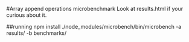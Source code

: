 #Array append operations microbenchmark
Look at results.html if your curious about it.

##running
 npm install
  ./node_modules/microbench/bin/microbench -a results/ -b benchmarks/